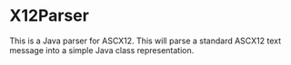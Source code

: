 # X12Parser

This is a Java parser for ASCX12.
This will parse a standard ASCX12 text message into a simple Java class representation. 